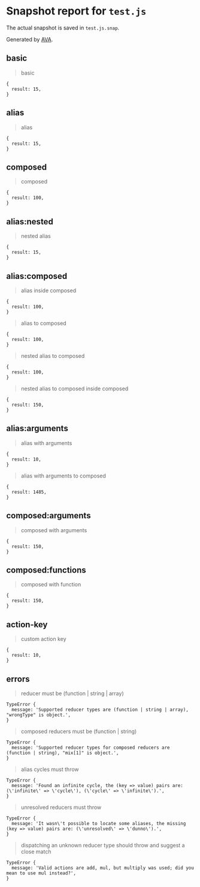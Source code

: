# Snapshot report for `test.js`

The actual snapshot is saved in `test.js.snap`.

Generated by [AVA](https://avajs.dev).

## basic

> basic

    {
      result: 15,
    }

## alias

> alias

    {
      result: 15,
    }

## composed

> composed

    {
      result: 100,
    }

## alias:nested

> nested alias

    {
      result: 15,
    }

## alias:composed

> alias inside composed

    {
      result: 100,
    }

> alias to composed

    {
      result: 100,
    }

> nested alias to composed

    {
      result: 100,
    }

> nested alias to composed inside composed

    {
      result: 150,
    }

## alias:arguments

> alias with arguments

    {
      result: 10,
    }

> alias with arguments to composed

    {
      result: 1485,
    }

## composed:arguments

> composed with arguments

    {
      result: 150,
    }

## composed:functions

> composed with function

    {
      result: 150,
    }

## action-key

> custom action key

    {
      result: 10,
    }

## errors

> reducer must be (function | string | array)

    TypeError {
      message: 'Supported reducer types are (function | string | array), "wrongType" is object.',
    }

> composed reducers must be (function | string)

    TypeError {
      message: 'Supported reducer types for composed reducers are (function | string), "mix[1]" is object.',
    }

> alias cycles must throw

    TypeError {
      message: 'Found an infinite cycle, the (key => value) pairs are: (\'infinite\' => \'cycle\'), (\'cycle\' => \'infinite\').',
    }

> unresolved reducers must throw

    TypeError {
      message: 'It wasn\'t possible to locate some aliases, the missing (key => value) pairs are: (\'unresolved\' => \'dunno\').',
    }

> dispatching an unknown reducer type should throw and suggest a close match

    TypeError {
      message: 'Valid actions are add, mul, but multiply was used; did you mean to use mul instead?',
    }
